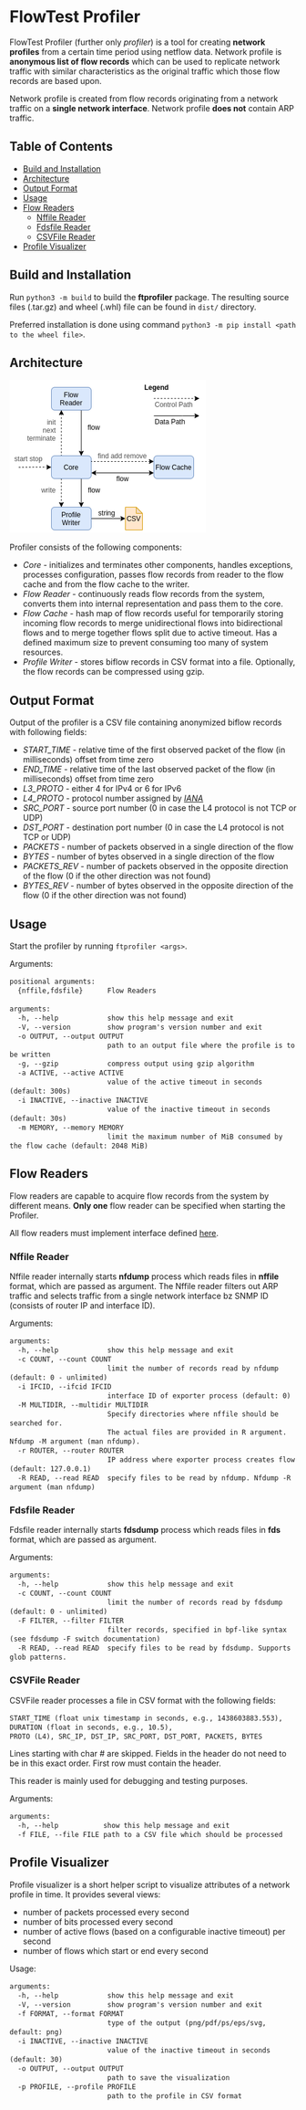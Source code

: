 # FlowTest Profiler

FlowTest Profiler (further only *profiler*) is a tool for creating **network profiles** from a certain time period using netflow data.
Network profile is **anonymous list of flow records** which can be used to replicate network traffic with similar
characteristics as the original traffic which those flow records are based upon.

Network profile is created from flow records originating from a network traffic on a **single network interface**.
Network profile **does not** contain ARP traffic.

## Table of Contents

* [Build and Installation](#build-and-installation)
* [Architecture](#architecture)
* [Output Format](#output-format)
* [Usage](#usage)
* [Flow Readers](#flow-readers)
    * [Nffile Reader](#nffile-reader)
    * [Fdsfile Reader](#fdsfile-reader)
    * [CSVFile Reader](#csvfile-reader)
* [Profile Visualizer](#profile-visualizer)

## Build and Installation

Run `python3 -m build` to build the **ftprofiler** package. The resulting source files (.tar.gz) and wheel (.whl) file
can be found in `dist/` directory.

Preferred installation is done using command `python3 -m pip install <path to the wheel file>`.

## Architecture

![Communication Schema](doc/architecture.png)

Profiler consists of the following components:
* *Core* - initializes and terminates other components, handles exceptions, processes configuration,
           passes flow records from reader to the flow cache and from the flow cache to the writer.
* *Flow Reader* - continuously reads flow records from the system, converts them into internal representation
                  and pass them to the core.
* *Flow Cache* - hash map of flow records useful for temporarily storing incoming flow records to merge
                 unidirectional flows into bidirectional flows and to merge together flows split due to active timeout.
                 Has a defined maximum size to prevent consuming too many of system resources.
* *Profile Writer* - stores biflow records in CSV format into a file.
                     Optionally, the flow records can be compressed using gzip.

## Output Format

Output of the profiler is a CSV file containing anonymized biflow records with following fields:
 * *START_TIME* - relative time of the first observed packet of the flow (in milliseconds) offset from time zero
 * *END_TIME* - relative time of the last observed packet of the flow (in milliseconds) offset from time zero
 * *L3_PROTO* - either 4 for IPv4 or 6 for IPv6
 * *L4_PROTO* - protocol number assigned by *[IANA](https://www.iana.org/assignments/protocol-numbers/protocol-numbers.xhtml)*
 * *SRC_PORT* - source port number (0 in case the L4 protocol is not TCP or UDP)
 * *DST_PORT* - destination port number (0 in case the L4 protocol is not TCP or UDP)
 * *PACKETS* - number of packets observed in a single direction of the flow
 * *BYTES* - number of bytes observed in a single direction of the flow
 * *PACKETS_REV* - number of packets observed in the opposite direction of the flow (0 if the other direction was not found)
 * *BYTES_REV* - number of bytes observed in the opposite direction of the flow (0 if the other direction was not found)

## Usage

Start the profiler by running `ftprofiler <args>`.

Arguments:
```
positional arguments:
  {nffile,fdsfile}      Flow Readers

arguments:
  -h, --help            show this help message and exit
  -V, --version         show program's version number and exit
  -o OUTPUT, --output OUTPUT
                        path to an output file where the profile is to be written
  -g, --gzip            compress output using gzip algorithm
  -a ACTIVE, --active ACTIVE
                        value of the active timeout in seconds (default: 300s)
  -i INACTIVE, --inactive INACTIVE
                        value of the inactive timeout in seconds (default: 30s)
  -m MEMORY, --memory MEMORY
                        limit the maximum number of MiB consumed by the flow cache (default: 2048 MiB)
```

## Flow Readers

Flow readers are capable to acquire flow records from the system by different means.
**Only one** flow reader can be specified when starting the Profiler.

All flow readers must implement interface defined [here](src/ftprofiler/readers/interface.py).

### Nffile Reader

Nffile reader internally starts **nfdump** process which reads files in **nffile** format, which are passed as argument.
The Nffile reader filters out ARP traffic and selects traffic from a single network interface bz SNMP ID
(consists of router IP and interface ID).

Arguments:
```
arguments:
  -h, --help            show this help message and exit
  -c COUNT, --count COUNT
                        limit the number of records read by nfdump (default: 0 - unlimited)
  -i IFCID, --ifcid IFCID
                        interface ID of exporter process (default: 0)
  -M MULTIDIR, --multidir MULTIDIR
                        Specify directories where nffile should be searched for.
                        The actual files are provided in R argument. Nfdump -M argument (man nfdump).
  -r ROUTER, --router ROUTER
                        IP address where exporter process creates flow (default: 127.0.0.1)
  -R READ, --read READ  specify files to be read by nfdump. Nfdump -R argument (man nfdump)
```

### Fdsfile Reader

Fdsfile reader internally starts **fdsdump** process which reads files in **fds** format, which are passed as argument.

Arguments:
```
arguments:
  -h, --help            show this help message and exit
  -c COUNT, --count COUNT
                        limit the number of records read by fdsdump (default: 0 - unlimited)
  -F FILTER, --filter FILTER
                        filter records, specified in bpf-like syntax (see fdsdump -F switch documentation)
  -R READ, --read READ  specify files to be read by fdsdump. Supports glob patterns.
```

### CSVFile Reader

CSVFile reader processes a file in CSV format with the following fields:

```
START_TIME (float unix timestamp in seconds, e.g., 1438603883.553), DURATION (float in seconds, e.g., 10.5),
PROTO (L4), SRC_IP, DST_IP, SRC_PORT, DST_PORT, PACKETS, BYTES
```

Lines starting with char # are skipped. Fields in the header do not need to be in this exact order.
First row must contain the header.

This reader is mainly used for debugging and testing purposes.

Arguments:
```
arguments:
  -h, --help           show this help message and exit
  -f FILE, --file FILE path to a CSV file which should be processed
```

## Profile Visualizer

Profile visualizer is a short helper script to visualize attributes of a network profile in time.
It provides several views:
 * number of packets processed every second
 * number of bits processed every second
 * number of active flows (based on a configurable inactive timeout) per second
 * number of flows which start or end every second

Usage:
```
arguments:
  -h, --help            show this help message and exit
  -V, --version         show program's version number and exit
  -f FORMAT, --format FORMAT
                        type of the output (png/pdf/ps/eps/svg, default: png)
  -i INACTIVE, --inactive INACTIVE
                        value of the inactive timeout in seconds (default: 30)
  -o OUTPUT, --output OUTPUT
                        path to save the visualization
  -p PROFILE, --profile PROFILE
                        path to the profile in CSV format
```


